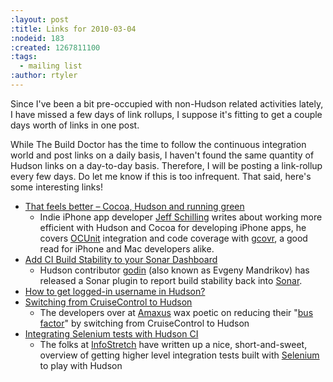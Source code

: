 ```yaml
---
:layout: post
:title: Links for 2010-03-04
:nodeid: 183
:created: 1267811100
:tags:
  - mailing list
:author: rtyler
---
```


Since I've been a bit pre-occupied with non-Hudson related activities lately, I have missed a few days of link rollups, I suppose it's fitting to get a couple days worth of links in one post.

While The Build Doctor has the time to follow the continuous integration world and post links on a daily basis, I haven't found the same quantity of Hudson links on a day-to-day basis. Therefore, I will be posting a link-rollup every few days. Do let me know if this is too infrequent. That said, here's some interesting links!

- [That feels better – Cocoa, Hudson and running green](http://manicwave.com/blog/2010/03/01/that-feels-better-cocoa-hudson-and-running-green/)
  - Indie iPhone app developer [Jeff Schilling](http://twitter.com/JeffSchilling) writes about working more efficient with Hudson and Cocoa for developing iPhone apps, he covers <a id="aptureLink_9JORBhLtgT" href="http://developer.apple.com/tools/unittest.html">OCUnit</a> integration and code coverage with <a id="aptureLink_TSZPxfJ0Oi" href="https://software.sandia.gov/trac/fast/wiki/Documentation/gcovr">gcovr</a>, a good read for iPhone and Mac developers alike.
- [Add CI Build Stability to your Sonar Dashboard](http://sonar.codehaus.org/add-ci-build-stability-to-your-sonar-dashboard/)
  - Hudson contributor [godin](http://twitter.com/_godin_) (also known as Evgeny Mandrikov) has released a Sonar plugin to report build stability back into <a id="aptureLink_KzfUdRQdS8" href="http://sonar.codehaus.org/">Sonar</a>.
- [How to get logged-in username in Hudson?](http://kannan.jumbledthoughts.com/index.php/how-to-get-logged-in-username-in-hudson/)
- [Switching from CruiseControl to Hudson](http://www.amaxus.com/cms-blog/from-cruisecontrol-to-hudson-ci)
  - The developers over at [Amaxus](http://www.amaxus.com/) wax poetic on reducing their "<a id="aptureLink_dQHbzkXmQS" href="http://en.wikipedia.org/wiki/Bus%20factor">bus factor</a>" by switching from CruiseControl to Hudson
- [Integrating Selenium tests with Hudson CI](http://blog.infostretch.com/?p=328)
  - The folks at [InfoStretch](http://infostretch.com) have written up a nice, short-and-sweet, overview of getting higher level integration tests built with <a id="aptureLink_uLiXJTOwPF" href="http://seleniumhq.org/">Selenium</a> to play with Hudson
  <!--break-->
